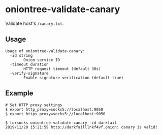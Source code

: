# oniontree-validate-canary

Validate host's `/canary.txt`.

## Usage

```
Usage of oniontree-validate-canary:
  -id string
    	Onion service ID
  -timeout duration
    	HTTP request timeout (default 30s)
  -verify-signature
    	Enable signature verification (default true)
```

## Example

```
# Set HTTP proxy settings
$ export http_proxy=socks5://localhost:9050
$ export https_proxy=socks5://localhost:9050

$ torsocks oniontree-validate-canary -id darkfail
2019/11/20 15:21:59 http://darkfailllnkf4vf.onion: canary is valid!
```
